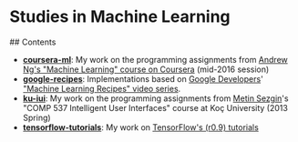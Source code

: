 # Studies in Machine Learning

## Contents

- [**coursera-ml**](coursera-ml): My work on the programming assignments from [Andrew Ng's "Machine Learning" course on Coursera](https://www.coursera.org/course/ml) (mid-2016 session)
- [**google-recipes**](google-recipes): Implementations based on [Google Developers](https://www.youtube.com/user/GoogleDevelopers)' ["Machine Learning Recipes" video series](https://www.youtube.com/playlist?list=PLOU2XLYxmsIIuiBfYad6rFYQU_jL2ryal).
- [**ku-iui**](ku-iui): My work on the programming assignments from [Metin Sezgin](http://home.ku.edu.tr/~mtsezgin/)'s "COMP 537 Intelligent User Interfaces" course at Koç University (2013 Spring)
- [**tensorflow-tutorials**](tensorflow-tutorials): My work on [TensorFlow's (r0.9) tutorials](https://www.tensorflow.org/versions/r0.9/tutorials/index.html)